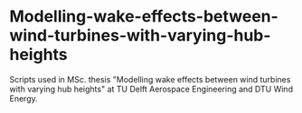 # Modelling-wake-effects-between-wind-turbines-with-varying-hub-heights
Scripts used in MSc. thesis "Modelling wake effects between wind turbines with varying hub heights" at TU Delft Aerospace Engineering and DTU Wind Energy. 
